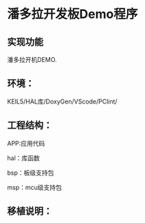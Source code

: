 # 潘多拉开发板Demo程序 #
## 实现功能 ##
潘多拉开机DEMO.

## 环境： ##
KEIL5/HAL库/DoxyGen/VScode/PClint/

## 工程结构： ##
APP:应用代码

hal：库函数

bsp：板级支持包

msp：mcu级支持包

## 移植说明： ##


